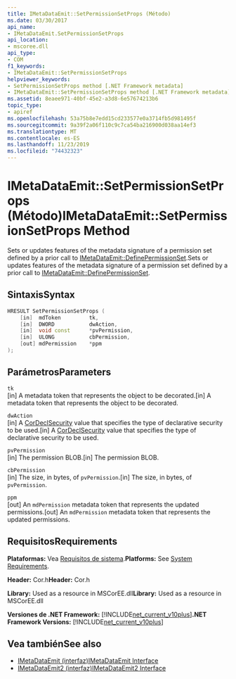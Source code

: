 ```yaml
---
title: IMetaDataEmit::SetPermissionSetProps (Método)
ms.date: 03/30/2017
api_name:
- IMetaDataEmit.SetPermissionSetProps
api_location:
- mscoree.dll
api_type:
- COM
f1_keywords:
- IMetaDataEmit::SetPermissionSetProps
helpviewer_keywords:
- SetPermissionSetProps method [.NET Framework metadata]
- IMetaDataEmit::SetPermissionSetProps method [.NET Framework metadata]
ms.assetid: 8eaee971-40bf-45e2-a3d8-6e57674213b6
topic_type:
- apiref
ms.openlocfilehash: 53a75b8e7edd15cd233577e0a3714fb5d981495f
ms.sourcegitcommit: 9a39f2a06f110c9c7ca54ba216900d038aa14ef3
ms.translationtype: MT
ms.contentlocale: es-ES
ms.lasthandoff: 11/23/2019
ms.locfileid: "74432323"
---
```

# <a name="imetadataemitsetpermissionsetprops-method"></a><span data-ttu-id="9c3e0-102">IMetaDataEmit::SetPermissionSetProps (Método)</span><span class="sxs-lookup"><span data-stu-id="9c3e0-102">IMetaDataEmit::SetPermissionSetProps Method</span></span>
<span data-ttu-id="9c3e0-103">Sets or updates features of the metadata signature of a permission set defined by a prior call to [IMetaDataEmit::DefinePermissionSet](../../../../docs/framework/unmanaged-api/metadata/imetadataemit-definepermissionset-method.md).</span><span class="sxs-lookup"><span data-stu-id="9c3e0-103">Sets or updates features of the metadata signature of a permission set defined by a prior call to [IMetaDataEmit::DefinePermissionSet](../../../../docs/framework/unmanaged-api/metadata/imetadataemit-definepermissionset-method.md).</span></span>  
  
## <a name="syntax"></a><span data-ttu-id="9c3e0-104">Sintaxis</span><span class="sxs-lookup"><span data-stu-id="9c3e0-104">Syntax</span></span>  
  
```cpp  
HRESULT SetPermissionSetProps (   
    [in]  mdToken         tk,   
    [in]  DWORD           dwAction,   
    [in]  void const      *pvPermission,   
    [in]  ULONG           cbPermission,   
    [out] mdPermission    *ppm   
);  
```  
  
## <a name="parameters"></a><span data-ttu-id="9c3e0-105">Parámetros</span><span class="sxs-lookup"><span data-stu-id="9c3e0-105">Parameters</span></span>  
 `tk`  
 <span data-ttu-id="9c3e0-106">[in] A metadata token that represents the object to be decorated.</span><span class="sxs-lookup"><span data-stu-id="9c3e0-106">[in] A metadata token that represents the object to be decorated.</span></span>  
  
 `dwAction`  
 <span data-ttu-id="9c3e0-107">[in] A [CorDeclSecurity](../../../../docs/framework/unmanaged-api/metadata/cordeclsecurity-enumeration.md) value that specifies the type of declarative security to be used.</span><span class="sxs-lookup"><span data-stu-id="9c3e0-107">[in] A [CorDeclSecurity](../../../../docs/framework/unmanaged-api/metadata/cordeclsecurity-enumeration.md) value that specifies the type of declarative security to be used.</span></span>  
  
 `pvPermission`  
 <span data-ttu-id="9c3e0-108">[in] The permission BLOB.</span><span class="sxs-lookup"><span data-stu-id="9c3e0-108">[in] The permission BLOB.</span></span>  
  
 `cbPermission`  
 <span data-ttu-id="9c3e0-109">[in] The size, in bytes, of `pvPermission`.</span><span class="sxs-lookup"><span data-stu-id="9c3e0-109">[in] The size, in bytes, of `pvPermission`.</span></span>  
  
 `ppm`  
 <span data-ttu-id="9c3e0-110">[out] An `mdPermission` metadata token that represents the updated permissions.</span><span class="sxs-lookup"><span data-stu-id="9c3e0-110">[out] An `mdPermission` metadata token that represents the updated permissions.</span></span>  
  
## <a name="requirements"></a><span data-ttu-id="9c3e0-111">Requisitos</span><span class="sxs-lookup"><span data-stu-id="9c3e0-111">Requirements</span></span>  
 <span data-ttu-id="9c3e0-112">**Plataformas:** Vea [Requisitos de sistema](../../../../docs/framework/get-started/system-requirements.md).</span><span class="sxs-lookup"><span data-stu-id="9c3e0-112">**Platforms:** See [System Requirements](../../../../docs/framework/get-started/system-requirements.md).</span></span>  
  
 <span data-ttu-id="9c3e0-113">**Header:** Cor.h</span><span class="sxs-lookup"><span data-stu-id="9c3e0-113">**Header:** Cor.h</span></span>  
  
 <span data-ttu-id="9c3e0-114">**Library:** Used as a resource in MSCorEE.dll</span><span class="sxs-lookup"><span data-stu-id="9c3e0-114">**Library:** Used as a resource in MSCorEE.dll</span></span>  
  
 <span data-ttu-id="9c3e0-115">**Versiones de .NET Framework:** [!INCLUDE[net_current_v10plus](../../../../includes/net-current-v10plus-md.md)]</span><span class="sxs-lookup"><span data-stu-id="9c3e0-115">**.NET Framework Versions:** [!INCLUDE[net_current_v10plus](../../../../includes/net-current-v10plus-md.md)]</span></span>  
  
## <a name="see-also"></a><span data-ttu-id="9c3e0-116">Vea también</span><span class="sxs-lookup"><span data-stu-id="9c3e0-116">See also</span></span>

- [<span data-ttu-id="9c3e0-117">IMetaDataEmit (interfaz)</span><span class="sxs-lookup"><span data-stu-id="9c3e0-117">IMetaDataEmit Interface</span></span>](../../../../docs/framework/unmanaged-api/metadata/imetadataemit-interface.md)
- [<span data-ttu-id="9c3e0-118">IMetaDataEmit2 (interfaz)</span><span class="sxs-lookup"><span data-stu-id="9c3e0-118">IMetaDataEmit2 Interface</span></span>](../../../../docs/framework/unmanaged-api/metadata/imetadataemit2-interface.md)
